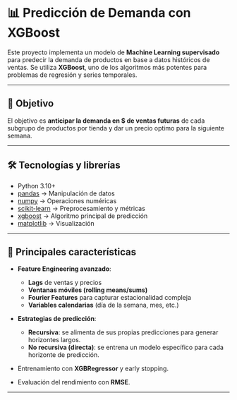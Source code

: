 # 📊 Predicción de Demanda con XGBoost  

Este proyecto implementa un modelo de **Machine Learning supervisado** para predecir la demanda de productos en base a datos históricos de ventas. Se utiliza **XGBoost**, uno de los algoritmos más potentes para problemas de regresión y series temporales.  

---

## 🚀 Objetivo  

El objetivo es **anticipar la demanda en $ de ventas futuras** de cada subgrupo de productos por tienda y dar un precio optimo para la siguiente semana.  

---

## 🛠️ Tecnologías y librerías  

- Python 3.10+  
- [pandas](https://pandas.pydata.org/) → Manipulación de datos  
- [numpy](https://numpy.org/) → Operaciones numéricas  
- [scikit-learn](https://scikit-learn.org/) → Preprocesamiento y métricas  
- [xgboost](https://xgboost.readthedocs.io/) → Algoritmo principal de predicción  
- [matplotlib](https://matplotlib.org/) → Visualización  


---

## 🔑 Principales características  

- **Feature Engineering avanzado**:  
  - **Lags** de ventas y precios  
  - **Ventanas móviles (rolling means/sums)**  
  - **Fourier Features** para capturar estacionalidad compleja  
  - **Variables calendarias** (día de la semana, mes, etc.)  

- **Estrategias de predicción**:  
  - **Recursiva**: se alimenta de sus propias predicciones para generar horizontes largos.  
  - **No recursiva (directa)**: se entrena un modelo específico para cada horizonte de predicción.  

- Entrenamiento con **XGBRegressor** y early stopping.  
- Evaluación del rendimiento con **RMSE**.  
 

---
